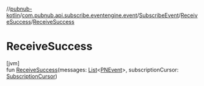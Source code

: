 //[pubnub-kotlin](../../../../index.md)/[com.pubnub.api.subscribe.eventengine.event](../../index.md)/[SubscribeEvent](../index.md)/[ReceiveSuccess](index.md)/[ReceiveSuccess](-receive-success.md)

# ReceiveSuccess

[jvm]\
fun [ReceiveSuccess](-receive-success.md)(messages: [List](https://kotlinlang.org/api/latest/jvm/stdlib/kotlin.collections/-list/index.html)&lt;[PNEvent](../../../com.pubnub.api.models.consumer.pubsub/-p-n-event/index.md)&gt;, subscriptionCursor: [SubscriptionCursor](../../-subscription-cursor/index.md))
